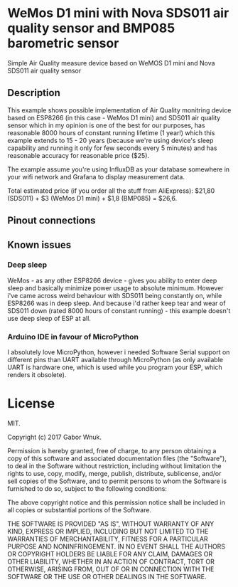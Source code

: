 # WeMos D1 mini with Nova SDS011 air quality sensor and BMP085 barometric sensor
Simple Air Quality measure device based on WeMOS D1 mini and Nova SDS011 air quality sensor

## Description
This example shows possible implementation of Air Quality monitring device based on ESP8266 (in this case - WeMos D1 mini) and SDS011 air quality sensor which in my opinion is one of the best for our purposes, has reasonable 8000 hours of constant running lifetime (1 year!) which this example extends to 15 - 20 years (because we're using device's sleep capability and running it only for few seconds every 5 minutes) and has reasonable accuracy for reasonable price ($25).

The example assume you're using InfluxDB as your database somewhere in your wifi network and Grafana to display measurement data.

Total estimated price (if you order all the stuff from AliExpress): $21,80 (SDS011) + $3 (WeMos D1 mini) + $1,8 (BMP085) = $26,6.

## Pinout connections

## Known issues
### Deep sleep
WeMos - as any other ESP8266 device - gives you ability to enter deep sleep and basically minimize power usage to absolute minimum. However i've came across weird behaviour with SDS011 being constantly on, while ESP8266 was in deep sleep. And because i'd rather keep tear and wear of SDS011 down (rated 8000 hours of constant running) - this example doesn't use deep sleep of ESP at all.

### Arduino IDE in favour of MicroPython
I absolutely love MicroPython, however i needed Software Serial support on different pins than UART available through MicroPython (as only available UART is hardware one, which is used while you program your ESP, which renders it obsolete).

# License
MIT.

Copyright (c) 2017 Gabor Wnuk.

Permission is hereby granted, free of charge, to any person obtaining a copy
of this software and associated documentation files (the "Software"), to deal
in the Software without restriction, including without limitation the rights
to use, copy, modify, merge, publish, distribute, sublicense, and/or sell
copies of the Software, and to permit persons to whom the Software is
furnished to do so, subject to the following conditions:

The above copyright notice and this permission notice shall be included in all
copies or substantial portions of the Software.

THE SOFTWARE IS PROVIDED "AS IS", WITHOUT WARRANTY OF ANY KIND, EXPRESS OR
IMPLIED, INCLUDING BUT NOT LIMITED TO THE WARRANTIES OF MERCHANTABILITY,
FITNESS FOR A PARTICULAR PURPOSE AND NONINFRINGEMENT. IN NO EVENT SHALL THE
AUTHORS OR COPYRIGHT HOLDERS BE LIABLE FOR ANY CLAIM, DAMAGES OR OTHER
LIABILITY, WHETHER IN AN ACTION OF CONTRACT, TORT OR OTHERWISE, ARISING FROM,
OUT OF OR IN CONNECTION WITH THE SOFTWARE OR THE USE OR OTHER DEALINGS IN THE
SOFTWARE.